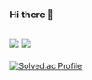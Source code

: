 ### Hi there 👋

<!--
**ckswo00/ckswo00** is a ✨ _special_ ✨ repository because its `README.md` (this file) appears on your GitHub profile.

Here are some ideas to get you started:

- 🔭 I’m currently working on ...
- 🌱 I’m currently learning ...
- 👯 I’m looking to collaborate on ...
- 🤔 I’m looking for help with ...
- 💬 Ask me about ...
- 📫 How to reach me: ...
- 😄 Pronouns: ...
- ⚡ Fun fact: ...
-->
<img src="https://img.shields.io/badge/Python-007396?style=plastic-square&logo=java&logoColor=white"/> <img src="https://img.shields.io/badge/spring-007396?style=plastic-square&logo=spring&logoColor=green"/>
----
[![Solved.ac Profile](http://mazassumnida.wtf/api/generate_badge?boj=lcj0519)](https://solved.ac/lcj0519)
